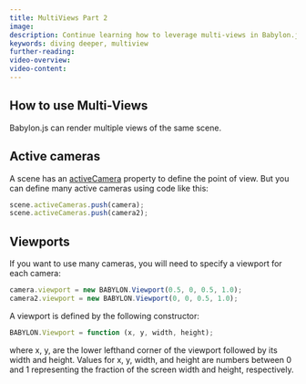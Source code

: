 ```yaml
---
title: MultiViews Part 2
image:
description: Continue learning how to leverage multi-views in Babylon.js.
keywords: diving deeper, multiview
further-reading:
video-overview:
video-content:
---
```


## How to use Multi-Views

Babylon.js can render multiple views of the same scene.

## Active cameras

A scene has an [activeCamera](/typedoc/classes/babylon.scene#activecamera) property to define the point of view. But you can define many active cameras using code like this:

```javascript
scene.activeCameras.push(camera);
scene.activeCameras.push(camera2);
```

## Viewports

If you want to use many cameras, you will need to specify a viewport for each camera:

```javascript
camera.viewport = new BABYLON.Viewport(0.5, 0, 0.5, 1.0);
camera2.viewport = new BABYLON.Viewport(0, 0, 0.5, 1.0);
```

A viewport is defined by the following constructor:

```javascript
BABYLON.Viewport = function (x, y, width, height);
```

where x, y, are the lower lefthand corner of the viewport followed by its width and height. Values for x, y, width, and height are numbers between 0 and 1 representing the fraction of the screen width and height, respectively.

<Playground id="#4JXV32" title="Viewport Example" description="A simple example of constructing a viewport." image="/img/playgroundsAndNMEs/features/divingDeeperMultiviews3.jpg"/>

